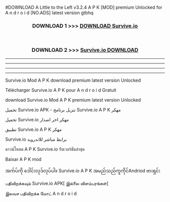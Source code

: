 #DOWNLOAD A Little to the Left v3.2.4 A P K [MOD] premium Unlocked for A n d r o i d [NO.ADS] latest version gtbhq 



<div align="center">

<h3>DOWNLOAD 1 >>> <a href="https://getmod1.web.app/?judule=Btd Battles">DOWNLOAD Survive.io </a></h3><br>

<h3>DOWNLOAD 2 >>> <a href="https://getmod1.web.app/?judule=Btd Battles">Survive.io  DOWNLOAD </a></h3>

</div>


----------------------------------------------------------

----------------------------------------------------------

----------------------------------------------------------

----------------------------------------------------------


Survive.io  Mod A P K download premium latest version Unlocked

Télécharger Survive.io  A P K pour A n d r o i d Gratuit

download Survive.io  Mod A P K premium latest version Unlocked

تحميل Survive.io  APK - تنزيل برنامج Survive.io  A P K مهكر

تحميل Survive.io  مهكر اخر اصدار

تطبيق Survive.io  A P K مهكر

Survive.io  برابط مباشر للاندرويد

ดาวน์โหลด A P K Survive.io  รับเวอร์ชันล่าสุด

Baixar A P K mod

အက်ပ်ကို ဒေါင်းလုဒ်လုပ်ပါ။ Survive.io  A P K အမည်သည်ကူကိုင်Andriod ဗားရှင်း

பதிவிறக்கவும் Survive.io  APK[ இல்லை விளம்பரங்கள்] 
 
இலவச பதிவிறக்க மோட் A n d r o i d



